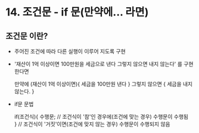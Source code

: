 # 14. 조건문 - if 문(만약에... 라면)

## 조건문 이란?

- 주어진 조건에 따라 다른 실행이 이루어 지도록 구현

- '재산이 1억 이상이면 100만원을 세금으로 낸다 그렇지 않으면 내지 않는다' 를 구현 한다면

   만약에 (재산이 1억 이상이면){
       세금을 100만원 낸다
   }
   그렇지 않으면 {
       세금을 내지 않는다.
   }

- if문 문법
  
     if(조건식){
      수행문;      // 조건식이 '참'인 경우에(조건에 맞는 경우) 수행문이 수행됨<br> 
     }            // 조건식이 '거짓'이면(조건에 맞지 않는 경우) 수행문이 수행되지 않음

  
   